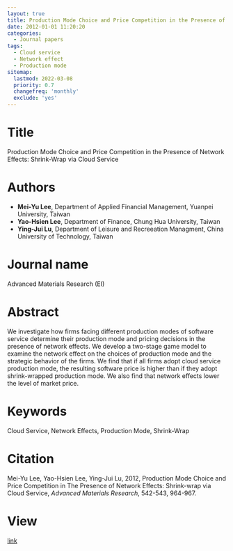 ```yaml
---
layout: true
title: Production Mode Choice and Price Competition in the Presence of Network Effects:Shrink-Wrap via Cloud Service
date: 2012-01-01 11:20:20
categories:
  - Journal papers
tags:
  - Cloud service
  - Network effect
  - Production mode
sitemap:
  lastmod: 2022-03-08
  priority: 0.7
  changefreq: 'monthly'
  exclude: 'yes'
---
```


# Title
Production Mode Choice and Price Competition in the Presence of Network Effects: Shrink-Wrap via Cloud Service

# Authors

- **Mei-Yu Lee**, Department of Applied Financial Management, Yuanpei University, Taiwan
- **Yao-Hsien Lee**, Department of Finance, Chung Hua University, Taiwan
- **Ying-Jui Lu**, Department of Leisure and Recreeation Managment, China University of Technology, Taiwan


<!-- more -->

# Journal name

Advanced Materials Research (EI)

# Abstract

We investigate how firms facing different production modes of software service determine their production mode and pricing decisions in the presence of network effects. We develop a two-stage game model to examine the network effect on the choices of production mode and the strategic behavior of the firms. We find that if all firms adopt cloud service production mode, the resulting software price is higher than if they adopt shrink-wrapped production mode. We also find that network effects lower the level of market price.

# Keywords

Cloud Service, Network Effects, Production Mode, Shrink-Wrap

# Citation

Mei-Yu Lee, Yao-Hsien Lee, Ying-Jui Lu, 2012, Production Mode Choice and Price Competition in The Presence of Network Effects: Shrink-wrap via Cloud Service, *Advanced Materials Research*, 542-543, 964-967. 

# View

[link](https://doi.org/10.4028/www.scientific.net/AMR.452-453.964)